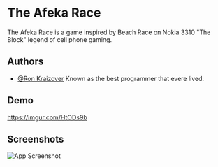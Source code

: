 # The Afeka Race

The Afeka Race is a game inspired by Beach Race on Nokia 3310 "The Block" legend of cell phone gaming.



## Authors

- [@Ron Kraizover](https://github.com/RonK42)
Known as the best programmer that evere lived.


## Demo
https://imgur.com/HtODs9b

## Screenshots

![App Screenshot](https://imgur.com/a/AOxnXSn)

